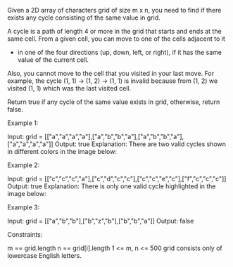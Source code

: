 Given a 2D array of characters grid of size m x n, you need to find if there
exists any cycle consisting of the same value in grid.

A cycle is a path of length 4 or more in the grid that starts and ends at the
same cell. From a given cell, you can move to one of the cells adjacent to it
- in one of the four directions (up, down, left, or right), if it has the
same value of the current cell.

Also, you cannot move to the cell that you visited in your last move. For
example, the cycle (1, 1) -> (1, 2) -> (1, 1) is invalid because from (1, 2)
we visited (1, 1) which was the last visited cell.

Return true if any cycle of the same value exists in grid, otherwise, return
false.


Example 1:




Input: grid =
[["a","a","a","a"],["a","b","b","a"],["a","b","b","a"],["a","a","a","a"]]
Output: true
Explanation: There are two valid cycles shown in different colors in the
image below:



Example 2:




Input: grid =
[["c","c","c","a"],["c","d","c","c"],["c","c","e","c"],["f","c","c","c"]]
Output: true
Explanation: There is only one valid cycle highlighted in the image below:



Example 3:




Input: grid = [["a","b","b"],["b","z","b"],["b","b","a"]]
Output: false



Constraints:


m == grid.length
n == grid[i].length
1 <= m, n <= 500
grid consists only of lowercase English letters.




